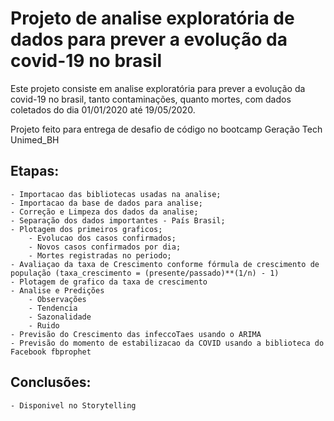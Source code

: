 # Projeto de analise exploratória de dados para prever a evolução da covid-19 no brasil

Este projeto consiste em analise exploratória para prever a evolução da covid-19 no brasil, tanto contaminações, quanto mortes, com dados coletados do dia 01/01/2020 até 19/05/2020. 

Projeto feito para entrega de desafio de código no bootcamp Geração Tech Unimed_BH


## Etapas:

    - Importacao das bibliotecas usadas na analise;
    - Importacao da base de dados para analise;
    - Correção e Limpeza dos dados da analise;
    - Separação dos dados importantes - País Brasil;
    - Plotagem dos primeiros graficos;
        - Evolucao dos casos confirmados;
        - Novos casos confirmados por dia;
        - Mortes registradas no periodo;
    - Avaliaçao da taxa de Crescimento conforme fórmula de crescimento de população (taxa_crescimento = (presente/passado)**(1/n) - 1)
    - Plotagem de grafico da taxa de crescimento
    - Analise e Predições
        - Observações
        - Tendencia
        - Sazonalidade
        - Ruido
    - Previsão do Crescimento das infeccoTaes usando o ARIMA
    - Previsão do momento de estabilizacao da COVID usando a biblioteca do Facebook fbprophet
    
    
## Conclusões: 
    - Disponivel no Storytelling

